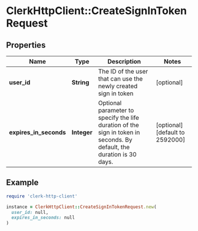 # ClerkHttpClient::CreateSignInTokenRequest

## Properties

| Name | Type | Description | Notes |
| ---- | ---- | ----------- | ----- |
| **user_id** | **String** | The ID of the user that can use the newly created sign in token | [optional] |
| **expires_in_seconds** | **Integer** | Optional parameter to specify the life duration of the sign in token in seconds. By default, the duration is 30 days. | [optional][default to 2592000] |

## Example

```ruby
require 'clerk-http-client'

instance = ClerkHttpClient::CreateSignInTokenRequest.new(
  user_id: null,
  expires_in_seconds: null
)
```

